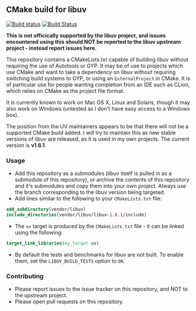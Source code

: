 ## CMake build for libuv

[![Build status](https://ci.appveyor.com/api/projects/status/gp50rv0s15fcovot?svg=true)](https://ci.appveyor.com/project/cpp4ever/libuv-cmake)
[![Build Status](https://travis-ci.org/cpp4ever/libuv-cmake.svg?branch=master)](https://travis-ci.org/cpp4ever/libuv-cmake)

**This is not officically supported by the libuv project, and issues encountered using this should NOT be reported to the libuv upstream project - instead report issues here.**

This repository contains a CMakeLists.txt capable of building libuv without requiring the use of Autotools or GYP. It may be of use to projects which use CMake and want to take a dependency on libuv without requiring switching build systems to GYP, or using an `ExternalProject` in CMake. It is of particular use for people wanting completion from an IDE such as CLion, which relies on CMake as the project file format.

It is currently known to work on Mac OS X, Linux and Solaris, though it may also work on Windows (untested as I don't have easy access to a Windows box).

The position from the UV maintainers appears to be that there will not be a supported CMake build added. I will try to maintain this as new stable versions of libuv are released, as it is used in my own projects. The current version is **v1.6.1**.

### Usage

- Add this repository as a submodules (libuv itself is pulled in as a submodule of this repository), or archive the contents of this repository and it's submodules and copy them into your own project. Always use the branch corresponding to the libuv version being targeted.
- Add lines similar to the following to your `CMakeLists.txt` file:

```cmake    
add_subdirectory(vendor/libuv)
include_directories(vendor/libuv/libuv-1.6.1/include)
```
- The `uv` target is produced by the `CMakeLists.txt` file - it can be linked using the following:

```cmake
target_link_libraries(my_target uv)
```

- By default the tests and benchmarks for libuv are not built. To enable them, set the `LIBUV_BUILD_TESTS` option to `ON`.

### Contributing

- Please report issues to the issue tracker on this repository, and NOT to the upstream project.
- Please open pull requests on this repository.
